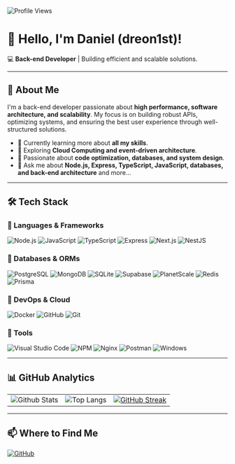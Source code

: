 ![Profile Views](https://komarev.com/ghpvc/?username=dreon1st&color=006bed)

# 👋 Hello, I'm Daniel (dreon1st)!

💻 **Back-end Developer** | Building efficient and scalable solutions.

---

## 🚀 About Me

I'm a back-end developer passionate about **high performance, software architecture, and scalability**. My focus is on building robust APIs, optimizing systems, and ensuring the best user experience through well-structured solutions.

- 🔭 Currently learning more about **all my skills**.
- 🌱 Exploring **Cloud Computing and event-driven architecture**.
- 📌 Passionate about **code optimization, databases, and system design**.
- 💬 Ask me about **Node.js, Express, TypeScript, JavaScript, databases, and back-end architecture** and more...

---

## 🛠️ Tech Stack

### 🔹 Languages & Frameworks
![Node.js](https://img.shields.io/badge/Node.js-43853D?style=for-the-badge&logo=node.js&logoColor=white)
![JavaScript](https://img.shields.io/badge/JavaScript-F7DF1E?style=for-the-badge&logo=javascript&logoColor=black)
![TypeScript](https://img.shields.io/badge/TypeScript-007ACC?style=for-the-badge&logo=typescript&logoColor=white)
![Express](https://img.shields.io/badge/Express.js-404D59?style=for-the-badge)
![Next.js](https://img.shields.io/badge/Next.js-000000?style=for-the-badge&logo=nextdotjs&logoColor=white)
![NestJS](https://img.shields.io/badge/nestjs-%23E0234E.svg?style=for-the-badge&logo=nestjs&logoColor=white)

### 🔹 Databases & ORMs
![PostgreSQL](https://img.shields.io/badge/PostgreSQL-316192?style=for-the-badge&logo=postgresql&logoColor=white)
![MongoDB](https://img.shields.io/badge/MongoDB-4EA94B?style=for-the-badge&logo=mongodb&logoColor=white)
![SQLite](https://img.shields.io/badge/sqlite-%2307405e.svg?style=for-the-badge&logo=sqlite&logoColor=white)
![Supabase](https://img.shields.io/badge/Supabase-3ECF8E?style=for-the-badge&logo=supabase&logoColor=white)
![PlanetScale](https://img.shields.io/badge/planetscale-%23000000.svg?style=for-the-badge&logo=planetscale&logoColor=white)
![Redis](https://img.shields.io/badge/Redis-DC382D?style=for-the-badge&logo=redis&logoColor=white)
![Prisma](https://img.shields.io/badge/Prisma-2D3748?style=for-the-badge&logo=prisma&logoColor=white)

### 🔹 DevOps & Cloud
![Docker](https://img.shields.io/badge/Docker-2496ED?style=for-the-badge&logo=docker&logoColor=white)
![GitHub](https://img.shields.io/badge/GitHub-100000?style=for-the-badge&logo=github&logoColor=white)
![Git](https://img.shields.io/badge/Git-E34F26?style=for-the-badge&logo=git&logoColor=white)

### 🔹 Tools
![Visual Studio Code](https://img.shields.io/badge/VS%20Code-007ACC?style=for-the-badge&logo=visual-studio-code&logoColor=white)
![NPM](https://img.shields.io/badge/NPM-%23CB3837.svg?style=for-the-badge&logo=npm&logoColor=white)
![Nginx](https://img.shields.io/badge/nginx-%23009639.svg?style=for-the-badge&logo=nginx&logoColor=white)
![Postman](https://img.shields.io/badge/Postman-FF6C37?style=for-the-badge&logo=postman&logoColor=white)
![Windows](https://img.shields.io/badge/Windows-0078D6?style=for-the-badge&logo=windows&logoColor=white)

---

## 📊 GitHub Analytics

<table>
  <tr>
    <td>
      <img src="https://github-readme-stats.vercel.app/api?username=dreon1st&theme=dark&hide_border=true&include_all_commits=true" alt="Github Stats" />
    </td>
    <td>
      <img src="https://github-readme-stats.vercel.app/api/top-langs/?username=dreon1st&theme=dark&hide_border=true&include_all_commits=true&count_private=true&layout=compact" alt="Top Langs" />
    </td>
    <td>
      <a href="https://git.io/streak-stats"><img src="https://streak-stats.demolab.com?user=dreon1st&theme=dark&hide_border=true" alt="GitHub Streak" /></a>
    </td>
  </tr>
</table>

---

## 📫 Where to Find Me

[![GitHub](https://img.shields.io/github/followers/dreon1st?label=follow&style=social)](https://github.com/dreon1st)
